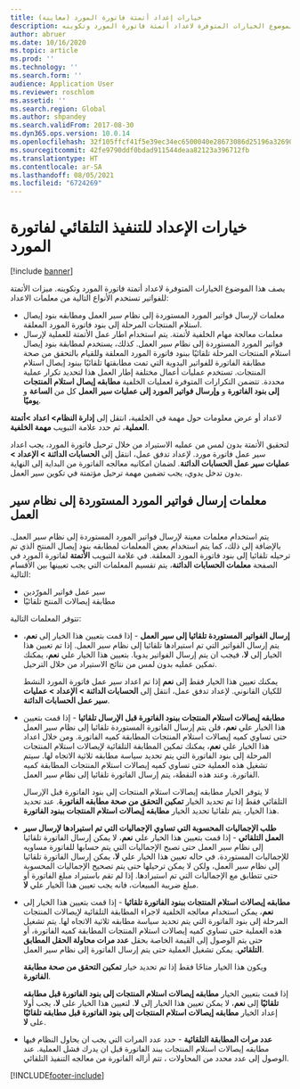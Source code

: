 ```yaml
---
title: خيارات إعداد أتمتة فاتورة المورد (معاينة)
description: يصف هذا الموضوع الخيارات المتوفرة لاعداد أتمتة فاتورة المورد وتكوينه.
author: abruer
ms.date: 10/16/2020
ms.topic: article
ms.prod: ''
ms.technology: ''
ms.search.form: ''
audience: Application User
ms.reviewer: roschlom
ms.assetid: ''
ms.search.region: Global
ms.author: shpandey
ms.search.validFrom: 2017-08-30
ms.dyn365.ops.version: 10.0.14
ms.openlocfilehash: 32f105ffcf41f5e39ec34ec6500040e28673086d25196a32690975ee0234ab43
ms.sourcegitcommit: 42fe9790ddf0bdad911544deaa82123a396712fb
ms.translationtype: HT
ms.contentlocale: ar-SA
ms.lasthandoff: 08/05/2021
ms.locfileid: "6724269"
---
```

# <a name="setup-options-for-vendor-invoice-automation"></a>خيارات الإعداد للتنفيذ التلقائي لفاتورة المورد

[!include [banner](../includes/banner.md)]

يصف هذا الموضوع الخيارات المتوفرة لاعداد أتمتة فاتورة المورد وتكوينه. ميزات الأتمتة للفواتير تستخدم الأنواع التالية من معلمات الاعداد:

- معلمات لإرسال فواتير المورد المستوردة إلى نظام سير العمل ومطابقه بنود إيصال استلام المنتجات المرحلة إلى بنود فاتورة المورد المعلقة.
- معلمات معالجة مهام الخلفية لأتمتة. يتم استخدام اطار عمل الأتمتة للعملية لإرسال فواتير المورد المستوردة إلى نظام سير العمل. كذلك، يستخدم لمطابقة بنود إيصال استلام المنتجات المرحلة تلقائيًا ببنود فاتورة المورد المعلقة وللقيام بالتحقق من صحة مطابقة الفاتورة للفواتير اليدوية التي تمت مطابقتها تلقائيًا ببنود إيصال استلام المنتجات. تستخدم عمليات أعمال مختلفة إطار العمل هذا لتحديد تكرار عملية محددة. تتضمن التكرارات المتوفرة لعمليات الخلفية **مطابقه إيصال استلام المنتجات إلى بنود الفاتورة** و **وإرسال فواتير المورد إلى عمليات سير العمل** كل من **الساعة** و **يوميًا**.

لاعداد أو عرض معلومات حول مهمة في الخلفية، انتقل إلى **إدارة النظام\> اعداد \>أتمتة العملية**، ثم حدد علامة التبويب **مهمة الخلفية**.

لتحقيق الأتمتة بدون لمس من عمليه الاستيراد من خلال ترحيل فاتورة المورد، يجب اعداد سير عمل فاتورة مورد. لإعداد تدفق عمل، انتقل إلى **الحسابات الدائنة > الإعداد > عمليات سير عمل الحسابات الدائنة‬**. لضمان امكانيه معالجه الفاتورة من البداية إلى النهاية بدون تدخل يدوي، يجب تضمين مهمة ترحيل مؤتمتة في تكوين سير العمل.

## <a name="parameters-for-submitting-imported-vendor-invoices-to-the-workflow-system"></a>معلمات إرسال فواتير المورد المستوردة إلى نظام سير العمل

يتم استخدام معلمات معينة لإرسال فواتير المورد المستوردة إلى نظام سير العمل. بالإضافة إلى ذلك، كما يتم استخدام بعض المعلمات لمطابقه بنود إيصال المنتج الذي تم ترحيله تلقائيا إلى بنود فاتورة المورد المعلقة. في علامة التبويب **الأتمتة** لفاتورة المورد في الصفحة **معلمات الحسابات الدائنة**، يتم تقسيم المعلمات التي يجب تعيينها بين الأقسام التالية:

- سير عمل فواتير المورّدين
- مطابقة إيصالات المنتج تلقائيًا

تتوفر المعلمات التالية:

- **إرسال الفواتير المستوردة تلقائيا إلى سير العمل** - إذا قمت بتعيين هذا الخيار إلى **نعم**، يتم إرسال الفواتير التي تم استيرادها تلقائيا إلى نظام سير العمل. إذا تم تعيين هذا الخيار إلى **لا**، فيجب ان يتم إرسال الفواتير يدويا. بتعيين هذا الخيار علي **نعم**، يمكنك تمكين عمليه بدون لمس من نتائج الاستيراد من خلال الترحيل.

    يمكنك تعيين هذا الخيار فقط إلى **نعم** إذا تم اعداد سير عمل فاتورة المورد النشط للكيان القانوني. لإعداد تدفق عمل، انتقل إلى **الحسابات الدائنة \> الإعداد \> عمليات سير عمل الحسابات الدائنة‬**.

- **مطابقه إيصالات استلام المنتجات ببنود الفاتورة قبل الإرسال تلقائيا** - إذا قمت بتعيين هذا الخيار علي **نعم**، فلن يتم إرسال الفاتورة المستوردة تلقائيا إلى نظام سير العمل حتى تساوي كميه إيصالات استلام المنتجات المطابقة كميه الفاتورة. ومن خلال اعداد هذا الخيار علي **نعم**، يمكنك تمكين المطابقة التلقائية لإيصالات استلام المنتجات المرحلة إلى بنود الفاتورة التي يتم تحديد سياسة مطابقه ثلاثية الاتجاه لها. سيتم تشغيل هذه العملية حتى تساوي كميه إيصالات استلام المنتجات المطابقة كميه الفاتورة. وعند هذه النقطة، يتم إرسال الفاتورة تلقائيا إلى نظام سير العمل.

    لا يتوفر الخيار مطابقه إيصالات استلام المنتجات إلى بنود الفاتورة قبل الإرسال التلقائي فقط إذا تم تحديد الخيار **تمكين التحقق من صحة مطابقه الفاتورة**. عند تحديد هذا الخيار، يتم تلقائيا تحديد الخيار **مطابقه إيصالات استلام المنتجات ببنود الفاتورة**.

- **طلب الإجماليات المحسوبة التي تساوي الإجماليات التي تم استيرادها لإرسال سير العمل التلقائي** - إذا قمت بتعيين هذا الخيار علي **نعم**، لا يمكن إرسال الفاتورة تلقائيا إلى نظام سير العمل حتى تصبح الإجماليات التي يتم حسابها للفاتورة مساويه للإجماليات المستوردة. في حاله تعيين هذا الخيار علي **لا**، يمكن إرسال الفاتورة تلقائيا إلى نظام سير العمل، ولكن لا يمكن ترحيلها حتى يتم تصحيح الإجماليات المحسوبة حتى تتطابق مع الإجماليات التي تم استيرادها. إذا لم تقم باستيراد مبلغ الفاتورة أو مبلغ ضريبة المبيعات، فانه يجب تعيين هذا الخيار علي **لا**.
- **مطابقه إيصالات استلام المنتجات ببنود الفاتورة تلقائيا** - إذا قمت بتعيين هذا الخيار إلى **نعم**، يمكن استخدام معالجه الخلفية لاجراء المطابقة التلقائية لإيصالات المنتجات المرحلة إلى بنود الفاتورة التي يتم تحديد سياسة مطابقه ثلاثية الاتجاه لها. يتم تشغيل هذه العملية حتى تساوي كميه إيصالات استلام المنتجات المطابقة كميه الفاتورة، أو حتى يتم الوصول إلى القيمة الخاصة بحقل **عدد مرات محاولة الحقل المطابق التلقائي**. يمكن تشغيل العملية حتى يتم إرسال الفاتورة إلى نظام سير العمل.

    ويكون هذا الخيار متاحًا فقط إذا تم تحديد خيار ‏‫**تمكين التحقق من صحة مطابقة الفاتورة‬**.

    إذا قمت بتعيين الخيار **مطابقه إيصالات استلام المنتجات إلى بنود الفاتورة قبل مطابقه تلقائيًا** إلى **نعم**، لا يمكن تعيين هذا الخيار إلى  **لا**. لتعيين هذا الخيار على **لا**، يجب أولا إعداد الخيار **مطابقه إيصالات استلام المنتجات إلى بنود الفاتورة قبل مطابقه تلقائيًا** على **لا**.

- **عدد مرات المطابقة التلقائية** - حدد عدد المرات التي يجب ان يحاول النظام فيها مطابقه إيصالات استلام المنتجات ببند الفاتورة قبل ان يدرك فشل العملية. عند الوصول إلى عدد محدد من المحاولات ، تتم أزاله الفاتورة من معالجه التنفيذ التلقائي.



[!INCLUDE[footer-include](../../includes/footer-banner.md)]